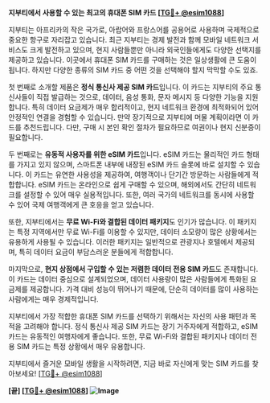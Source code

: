 **지부티에서 사용할 수 있는 최고의 휴대폰 SIM 카드 [[TG💪+ @esim1088](https://t.me/s/esim1088)]**

지부티는 아프리카의 작은 국가로, 아랍어와 프랑스어를 공용어로 사용하며 국제적으로 중요한 항구로 자리잡고 있습니다. 최근 지부티는 경제 발전과 함께 모바일 네트워크 서비스도 크게 발전하고 있으며, 현지 사람들뿐만 아니라 외국인들에게도 다양한 선택지를 제공하고 있습니다. 이곳에서 휴대폰 SIM 카드를 구매하는 것은 일상생활에 큰 도움이 됩니다. 하지만 다양한 종류의 SIM 카드 중 어떤 것을 선택해야 할지 막막할 수도 있죠.

첫 번째로 소개할 제품은 **정식 통신사 제공 SIM 카드**입니다. 이 카드는 지부티의 주요 통신사들이 직접 발급하는 것으로, 데이터, 음성 통화, 문자 메시지 등 다양한 기능을 지원합니다. 특히 데이터 요금제가 매우 합리적이고, 현지 네트워크 환경에 최적화되어 있어 안정적인 연결을 경험할 수 있습니다. 만약 장기적으로 지부티에 머물 계획이라면 이 카드를 추천드립니다. 다만, 구매 시 본인 확인 절차가 필요하므로 여권이나 현지 신분증이 필요합니다.

두 번째로는 **유동적 사용자를 위한 eSIM 카드**입니다. eSIM 카드는 물리적인 카드 형태를 가지고 있지 않으며, 스마트폰 내부에 내장된 eSIM 카드 슬롯에 바로 설치할 수 있습니다. 이 카드는 유연한 사용성을 제공하여, 여행객이나 단기간 방문하는 사람들에게 적합합니다. eSIM 카드는 온라인으로 쉽게 구매할 수 있으며, 해외에서도 간단히 네트워크를 설정할 수 있어 매우 실용적입니다. 또한, 여러 국가의 네트워크를 동시에 사용할 수 있어 국제 여행객에게 큰 호응을 얻고 있습니다.

또한, 지부티에서는 **무료 Wi-Fi와 결합된 데이터 패키지**도 인기가 많습니다. 이 패키지는 특정 지역에서만 무료 Wi-Fi를 이용할 수 있지만, 데이터 소모량이 많은 상황에서는 유용하게 사용될 수 있습니다. 이러한 패키지는 일반적으로 관광지나 호텔에서 제공되며, 특히 데이터 요금이 부담스러운 분들에게 적합합니다.

마지막으로, **현지 상점에서 구입할 수 있는 저렴한 데이터 전용 SIM 카드**도 존재합니다. 이 카드는 데이터 중심으로 설계되었으며, 데이터 사용량이 많은 사람들에게 특화된 요금제를 제공합니다. 가격 대비 성능이 뛰어나기 때문에, 단순히 데이터를 많이 사용하는 사람에게는 매우 경제적입니다.

지부티에서 가장 적합한 휴대폰 SIM 카드를 선택하기 위해서는 자신의 사용 패턴과 목적을 고려해야 합니다. 정식 통신사 제공 SIM 카드는 장기 거주자에게 적합하고, eSIM 카드는 유동적인 여행자에게 좋습니다. 또한, 무료 Wi-Fi와 결합된 패키지나 데이터 전용 SIM 카드는 특정 상황에서 매우 유용합니다.

지부티에서 즐거운 모바일 생활을 시작하려면, 지금 바로 자신에게 맞는 SIM 카드를 찾아보세요! [[TG💪+ @esim1088](https://t.me/s/esim1088)]

**[끝] [[TG💪+ @esim1088](https://t.me/s/esim1088)] ![Image](https://i.postimg.cc/Y0z9fWf4/image.png)**